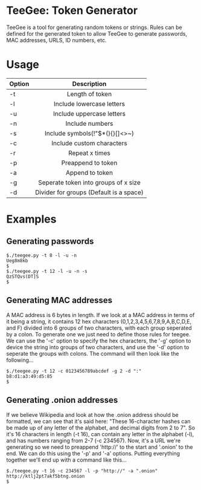 # TeeGee: Token Generator
TeeGee is a tool for generating random tokens or strings. Rules can be defined for the generated token to allow TeeGee to generate passwords, MAC addresses, URLS, ID numbers, etc.

# Usage

| Option | Description |
|--------|:-----------:|
| -t | Length of token |     
| -l |      Include lowercase letters |
| -u |    Include uppercase letters |
| -n |    Include numbers |
| -s |    Include symbols(!"$*(){}[]<>~) |
| -c |    Include custom characters |
| -r |    Repeat x times |
| -p |    Preappend to token |
| -a |    Append to token |
| -g |    Seperate token into groups of x size |
|-d  |   Divider for groups (Default is a space) |

# Examples

## Generating passwords
```
$./teegee.py -t 8 -l -u -n
Ueg8m8kb
$
$./teegee.py -t 12 -l -u -n -s
QzSTQvs(DT]S 
$
```

## Generating MAC addresses

A MAC address is 6 bytes in length. If we look at a MAC address in terms of it being a string, it contains 12 hex characters (0,1,2,3,4,5,6,7,8,9,A,B,C,D,E, and F) divided into 6 groups of two characters, with each group seperated by a colon.
To generate one we just need to define those rules for teegee. We can use the '-c' option to specify the hex characters, the '-g' option to device the string into groups of two characters, and use the '-d' option to seperate the groups with colons.
The command will then look like the following...
```
$./teegee.py -t 12 -c 0123456789abcdef -g 2 -d ":"
b8:d1:a3:49:d5:85 
$
```

## Generating .onion addresses

If we believe Wikipedia and look at how the .onion address should be formatted, we can see that it's said here: "These 16-character hashes can be made up of any letter of the alphabet, and decimal digits from 2 to 7". So it's 16 characters in length (-t 16), can contain any letter in the alphabet (-l), and has numbers ranging from 2-7 (-c 234567). Now, it's a URL we're generating so we need to preappend 'http://' to the start and '.onion' to the end. We can do this using the '-p' and '-a' options. Putting everything together we'll end up with a command like this...
```
$./teegee.py -t 16 -c 234567 -l -p "http://" -a ".onion"
http://ktlj2pt7akf5btng.onion
$
```

